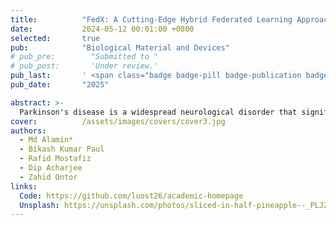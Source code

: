 ```yaml
---
title:          "FedX: A Cutting-Edge Hybrid Federated Learning Approach for Parkinson's Disease Diagnosis using Xception"
date:           2024-05-12 00:01:00 +0800
selected:       true
pub:            "Biological Material and Devices"
# pub_pre:        "Submitted to "
# pub_post:       'Under review.'
pub_last:       ' <span class="badge badge-pill badge-publication badge-success">Spotlight</span>'
pub_date:       "2025"

abstract: >-
  Parkinson's disease is a widespread neurological disorder that significantly impacts the nervous system and leads to long-term suffering. Early detection is crucial for improving prognosis and halting the disease's progression. Traditional machine learning (ML) models have demonstrated high accuracy in diagnosing Parkinson's disease. However, conventional ML approaches confronted two major challenges: the demand for substantial computational resources and limitations in data sharing due to privacy concerns. This study employed a novel Xception-based model FedX that integrated within a federated learning (FL) framework to address these challenges. FedX ensures collaborative learning across distributed data sources and it preserves user privacy, which makes it a promising solution for healthcare applications. We separated the dataset into five unique client-oriented subsets from the Parkinson's Brain MRI Dataset, while each client conducted five rounds of evaluation to mitigate overfitting risks. The proposed model successfully detects Parkinson's disease and achieved a 96.82% accuracy, while maintaining data privacy and security. The integrated FedX approach demonstrates significant performance in privacy-preserving diagnostics approaches compared to traditional models. These results suggest that federated learning could change the way cognitive disorders are found and diagnosed early, which would make it possible to improve healthcare technologies in a way that is both safe and scalable.
cover:          /assets/images/covers/cover3.jpg
authors:
  - Md Alamin*
  - Bikash Kumar Paul
  - Rafid Mostafiz
  - Dip Acharjee
  - Zahid Ontor
links:
  Code: https://github.com/luost26/academic-homepage
  Unsplash: https://unsplash.com/photos/sliced-in-half-pineapple--_PLJZmHZzk
---
```

